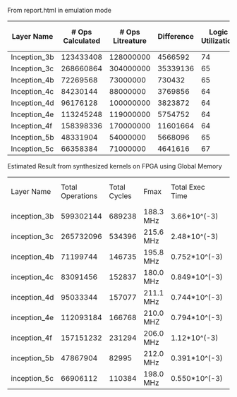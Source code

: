From report.html in emulation mode

| Layer Name   | # Ops Calculated | # Ops Litreature | Difference  | Logic Utilization | ALUTs | Dedicated Logic Registers | Memory blocks | DSP Blocks |
|--------------|------------------|------------------|-------------|-------------------|-------|---------------------------|---------------|------------|
| Inception_3b | 123433408        | 128000000        | 4566592     | 74                | 39    | 37                        | 42            | 23         |
| Inception_3c | 268660864        | 304000000        | 35339136    | 65                | 34    | 33                        | 37            | 23         |
| Inception_4b | 72269568         | 73000000         | 730432      | 65                | 34    | 33                        | 36            | 23         |
| Inception_4c | 84230144         | 88000000         | 3769856     | 64                | 33    | 32                        | 36            | 23         |
| Inception_4d | 96176128         | 100000000        | 3823872     | 64                | 33    | 32                        | 36            | 23         |
| Inception_4e | 113245248        | 119000000        | 5754752     | 64                | 34    | 32                        | 36            | 23         |
| Inception_4f | 158398336        | 170000000        | 11601664    | 64                | 34    | 32                        | 36            | 23         |
| Inception_5b | 48331904         | 54000000         | 5668096     | 65                | 34    | 33                        | 37            | 23         |
| Inception_5c | 66358384         | 71000000         | 4641616     | 67                | 36    | 34                        | 39            | 23         |




Estimated Result from synthesized kernels on FPGA using Global Memory

|              |                  |              |           |                 |           |                     |          | 
|--------------|------------------|--------------|-----------|-----------------|-----------|---------------------|----------| 
| Layer Name   | Total Operations | Total Cycles | Fmax      | Total Exec Time | Ops/cycle | Global Memory (r/w) | Ops/byte | 
| inception_3b | 599302144        | 689238       | 188.3 MHz | 3.66*10^(-3)    | 869       | 37.91 MB            | 15       | 
| inception_3c | 265732096        | 534396       | 215.6 MHz | 2.48*10^(-3)    | 497.25    | 11.15 MB            | 22.72    | 
| inception_4b | 71199744         | 146735       | 195.8 MHz | 0.752*10^(-3)    | 485.22    | 6.65 MB             | 10.2     | 
| inception_4c | 83091456         | 152837       | 180.0 MHz | 0.849*10^(-3)    | 543       | 5.26 MB             | 15       | 
| inception_4d | 95033344         | 157077       | 211.1 MHz | 0.744*10^(-3)    | 605       | 5.52 MB             | 16.4     | 
| inception_4e | 112093184        | 166768       | 210.0 MHZ | 0.794*10^(-3)    | 672.15    | 5.92 MB             | 18       | 
| inception_4f | 157151232        | 231294       | 206.0 MHz | 1.12*10^(-3)    | 649       | 7.64 MB            | 19.59    | 
| inception_5b | 47867904         | 82995        | 212.0 MHz | 0.391*10^(-3)    | 576       | 5.97 MB             | 7.63     | 
| inception_5c | 66906112         | 110384       | 198.0 MHz | 0.550*10^(-3)    | 606       | 10.84 MB            | 5.81     | 
